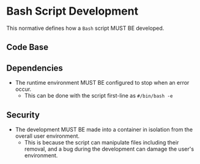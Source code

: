 # Bash Script Development

This normative defines how a `Bash` script MUST BE developed.

## Code Base

## Dependencies

- The runtime environment MUST BE configured to stop when an error occur.
  - This can be done with the script first-line as `#/bin/bash -e`

## Security

- The development MUST BE made into a container in isolation from the overall user environment.
  - This is because the script can manipulate files including their removal, and a bug during the development can damage the user's environment.
